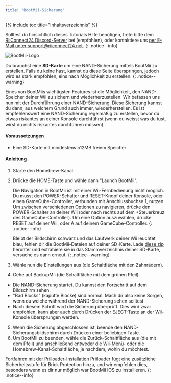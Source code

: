 ```yaml
---
title: "BootMii-Sicherung"
---
```


{% include toc title="Inhaltsverzeichnis" %}

Solltest du hinsichtlich dieses Tutorials Hilfe benötigen, trete bitte dem [RiiConnect24 Discord-Server](https://discord.gg/b4Y7jfD) bei (empfohlen), oder kontaktiere uns [per E-Mail unter support@riiconnect24.net](mailto:support@riiconnect24.net).
{: .notice--info}

![BootMii-Logo](/images/bootmii.png)

Du brauchst eine **SD-Karte** um eine NAND-Sicherung mittels BootMii zu erstellen. Falls du keine hast, kannst du diese Seite überspringen, jedoch wird es stark empfohlen, eins nach Möglichkeit zu erstellen.
{: .notice--warning}

Eines von BootMiis wichtigsten Features ist die Möglichkeit, den NAND-Speicher deiner Wii zu sichern und wiederherzustellen. Wir befassen uns nun mit der Durchführung einer NAND-Sicherung. Diese Sicherung kannst du dann, aus welchem Grund auch immer, wiederherstellen. Es ist empfehlenswert eine NAND-Sicherung regelmäßig zu erstellen, bevor du etwas riskantes an deiner Konsole durchführst (wenn du weisst was du tust, wirst du nichts riskantes durchführen müssen).

#### Voraussetzungen
* Eine SD-Karte mit mindestens 512MB freiem Speicher

#### Anleitung
1. Starte den Homebrew-Kanal.
2. Drücke die HOME-Taste und wähle dann "Launch BootMii".

    Die Navigation in BootMii ist mit einer Wii-Fernbedienung nicht möglich. Du musst den POWER-Schalter und RESET-Knopf deiner Konsole, oder einen GameCube-Controller, verbunden mit Anschlussbuchse 1, nutzen. Um zwischen verschiedenen Optionen zu navigieren, drücke den POWER-Schalter an deiner Wii (oder nach rechts auf dem +Steuerkreuz des GameCube-Controller). Um eine Option auszuwählen, drücke RESET auf deiner Wii, oder A auf deinem GameCube-Controller.
    {: .notice--info}


    Bleibt der Bildschirm schwarz und das Laufwerk deiner Wii leuchtet blau, fehlen dir die BootMii-Dateien auf deiner SD-Karte. Lade [diese zip](https://static.hackmii.com/bootmii_sd_files.zip) herunter und extrahiere sie in das Stammverzeichnis deiner SD-Karte, versuche es dann erneut.
    {: .notice--warning}

3. Wähle nun die Einstellungen aus (die Schaltfläche mit den Zahnrädern).
4. Gehe auf BackupMii (die Schaltfläche mit dem grünen Pfeil).
- Die NAND-Sicherung startet. Du kannst den Fortschritt auf dem Bildschirm sehen.
- "Bad Blocks" (kaputte Blöcke) sind normal. Mach dir also keine Sorgen, wenn du welche während der NAND-Sicherung sehen solltest
- Nach diesem Schritt wird die Sicherung überprüft. Dies wird zwar empfohlen, kann aber auch durch Drücken der EJECT-Taste an der Wii-Konsole übersprungen werden.
5. Wenn die Sicherung abgeschlossen ist, beende den NAND-Sicherungsbildschirm durch Drücken einer beliebigen Taste.
6. Um BootMii zu beenden, wähle die Zurück-Schaltfläche aus (die mit dem Pfeil) und anschließend entweder die Wii-Menü- oder die Homebrew-Kanal-Schaltfläche, je nachdem, wohin du möchtest.


<!---
To restore from a NAND backup on your SD card, you can follow these instructions using RestoreMii (the button right next to BackupMii with a red arrow).
{: .notice--info}
-->

[Fortfahren mit der Priiloader-Installation](priiloader) Priiloader fügt eine zusätzliche Sicherheitsstufe für Brick Protection hinzu, und wir empfehlen dies, besonders wenn es dir nur möglich war BootMii IOS zu installieren.
{: .notice--info}
